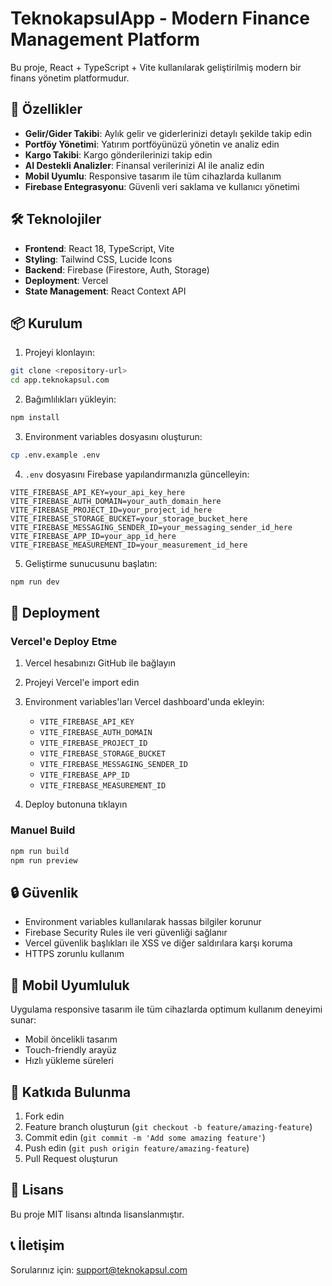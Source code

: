 # TeknokapsulApp - Modern Finance Management Platform

Bu proje, React + TypeScript + Vite kullanılarak geliştirilmiş modern bir finans yönetim platformudur.

## 🚀 Özellikler

- **Gelir/Gider Takibi**: Aylık gelir ve giderlerinizi detaylı şekilde takip edin
- **Portföy Yönetimi**: Yatırım portföyünüzü yönetin ve analiz edin
- **Kargo Takibi**: Kargo gönderilerinizi takip edin
- **AI Destekli Analizler**: Finansal verilerinizi AI ile analiz edin
- **Mobil Uyumlu**: Responsive tasarım ile tüm cihazlarda kullanım
- **Firebase Entegrasyonu**: Güvenli veri saklama ve kullanıcı yönetimi

## 🛠️ Teknolojiler

- **Frontend**: React 18, TypeScript, Vite
- **Styling**: Tailwind CSS, Lucide Icons
- **Backend**: Firebase (Firestore, Auth, Storage)
- **Deployment**: Vercel
- **State Management**: React Context API

## 📦 Kurulum

1. Projeyi klonlayın:
```bash
git clone <repository-url>
cd app.teknokapsul.com
```

2. Bağımlılıkları yükleyin:
```bash
npm install
```

3. Environment variables dosyasını oluşturun:
```bash
cp .env.example .env
```

4. `.env` dosyasını Firebase yapılandırmanızla güncelleyin:
```env
VITE_FIREBASE_API_KEY=your_api_key_here
VITE_FIREBASE_AUTH_DOMAIN=your_auth_domain_here
VITE_FIREBASE_PROJECT_ID=your_project_id_here
VITE_FIREBASE_STORAGE_BUCKET=your_storage_bucket_here
VITE_FIREBASE_MESSAGING_SENDER_ID=your_messaging_sender_id_here
VITE_FIREBASE_APP_ID=your_app_id_here
VITE_FIREBASE_MEASUREMENT_ID=your_measurement_id_here
```

5. Geliştirme sunucusunu başlatın:
```bash
npm run dev
```

## 🚀 Deployment

### Vercel'e Deploy Etme

1. Vercel hesabınızı GitHub ile bağlayın
2. Projeyi Vercel'e import edin
3. Environment variables'ları Vercel dashboard'unda ekleyin:
   - `VITE_FIREBASE_API_KEY`
   - `VITE_FIREBASE_AUTH_DOMAIN`
   - `VITE_FIREBASE_PROJECT_ID`
   - `VITE_FIREBASE_STORAGE_BUCKET`
   - `VITE_FIREBASE_MESSAGING_SENDER_ID`
   - `VITE_FIREBASE_APP_ID`
   - `VITE_FIREBASE_MEASUREMENT_ID`

4. Deploy butonuna tıklayın

### Manuel Build

```bash
npm run build
npm run preview
```

## 🔒 Güvenlik

- Environment variables kullanılarak hassas bilgiler korunur
- Firebase Security Rules ile veri güvenliği sağlanır
- Vercel güvenlik başlıkları ile XSS ve diğer saldırılara karşı koruma
- HTTPS zorunlu kullanım

## 📱 Mobil Uyumluluk

Uygulama responsive tasarım ile tüm cihazlarda optimum kullanım deneyimi sunar:
- Mobil öncelikli tasarım
- Touch-friendly arayüz
- Hızlı yükleme süreleri

## 🤝 Katkıda Bulunma

1. Fork edin
2. Feature branch oluşturun (`git checkout -b feature/amazing-feature`)
3. Commit edin (`git commit -m 'Add some amazing feature'`)
4. Push edin (`git push origin feature/amazing-feature`)
5. Pull Request oluşturun

## 📄 Lisans

Bu proje MIT lisansı altında lisanslanmıştır.

## 📞 İletişim

Sorularınız için: [support@teknokapsul.com](mailto:support@teknokapsul.com)